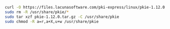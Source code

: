 ﻿```sh
curl -O https://files.lacunasoftware.com/pki-express/linux/pkie-1.12.0.tar.gz
sudo rm -R /usr/share/pkie/*
sudo tar xzf pkie-1.12.0.tar.gz -C /usr/share/pkie
sudo chmod -R a=r,a+X,u+w /usr/share/pkie
```
